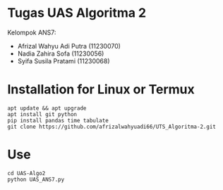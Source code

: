 # Tugas UAS Algoritma 2
Kelompok ANS7:

 * Afrizal Wahyu Adi Putra    (11230070)
 * Nadia Zahira Sofa          (11230056)
 * Syifa Susila Pratami (11230068)

# Installation for Linux or Termux

  ```
  apt update && apt upgrade
  apt install git python
  pip install pandas time tabulate
  git clone https://github.com/afrizalwahyuadi66/UTS_Algoritma-2.git
  ```

# Use
  
  ```
  cd UAS-Algo2
  python UAS_ANS7.py
  ```
